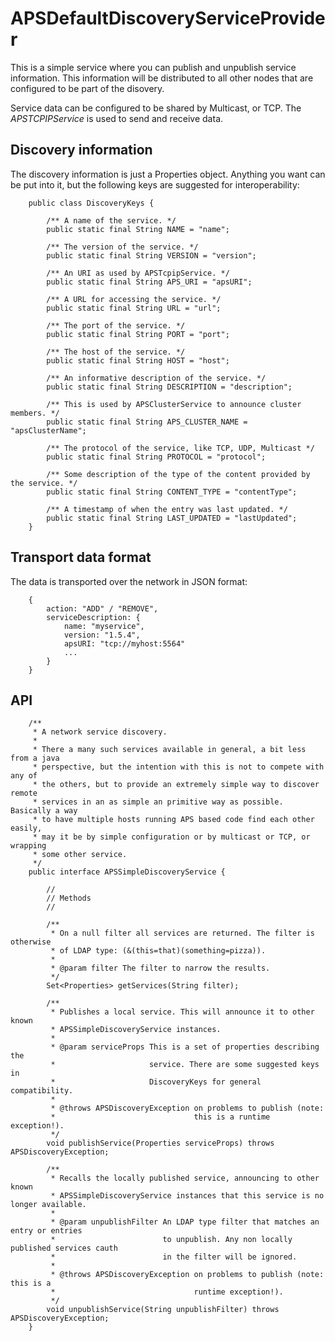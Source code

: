 # APSDefaultDiscoveryServiceProvider

This is a simple service where you can publish and unpublish service information. This information will be distributed to all other nodes that are configured to be part of the disovery.

Service data can be configured to be shared by Multicast, or TCP. The _APSTCPIPService_ is used to send and receive data.

## Discovery information

The discovery information is just a Properties object. Anything you want can be put into it, but the following keys are suggested for interoperability:

        public class DiscoveryKeys {
        
            /** A name of the service. */
            public static final String NAME = "name";
        
            /** The version of the service. */
            public static final String VERSION = "version";
        
            /** An URI as used by APSTcpipService. */
            public static final String APS_URI = "apsURI";
        
            /** A URL for accessing the service. */
            public static final String URL = "url";
        
            /** The port of the service. */
            public static final String PORT = "port";
        
            /** The host of the service. */
            public static final String HOST = "host";
        
            /** An informative description of the service. */
            public static final String DESCRIPTION = "description";
        
            /** This is used by APSClusterService to announce cluster members. */
            public static final String APS_CLUSTER_NAME = "apsClusterName";
        
            /** The protocol of the service, like TCP, UDP, Multicast */
            public static final String PROTOCOL = "protocol";
        
            /** Some description of the type of the content provided by the service. */
            public static final String CONTENT_TYPE = "contentType";
        
            /** A timestamp of when the entry was last updated. */
            public static final String LAST_UPDATED = "lastUpdated";
        }

## Transport data format

The data is transported over the network in JSON format:

        {
            action: "ADD" / "REMOVE",
            serviceDescription: {
                name: "myservice",
                version: "1.5.4",
                apsURI: "tcp://myhost:5564"
                ...
            }
        }

## API

        /**
         * A network service discovery.
         *
         * There a many such services available in general, a bit less from a java
         * perspective, but the intention with this is not to compete with any of
         * the others, but to provide an extremely simple way to discover remote
         * services in an as simple an primitive way as possible. Basically a way
         * to have multiple hosts running APS based code find each other easily,
         * may it be by simple configuration or by multicast or TCP, or wrapping
         * some other service.
         */
        public interface APSSimpleDiscoveryService {
        
            //
            // Methods
            //
        
            /**
             * On a null filter all services are returned. The filter is otherwise
             * of LDAP type: (&(this=that)(something=pizza)).
             *
             * @param filter The filter to narrow the results.
             */
            Set<Properties> getServices(String filter);
        
            /**
             * Publishes a local service. This will announce it to other known
             * APSSimpleDiscoveryService instances.
             *
             * @param serviceProps This is a set of properties describing the
             *                     service. There are some suggested keys in
             *                     DiscoveryKeys for general compatibility.
             *
             * @throws APSDiscoveryException on problems to publish (note:
             *                               this is a runtime exception!).
             */
            void publishService(Properties serviceProps) throws APSDiscoveryException;
        
            /**
             * Recalls the locally published service, announcing to other known
             * APSSimpleDiscoveryService instances that this service is no longer available.
             *
             * @param unpublishFilter An LDAP type filter that matches an entry or entries
             *                        to unpublish. Any non locally published services cauth
             *                        in the filter will be ignored.
             *
             * @throws APSDiscoveryException on problems to publish (note: this is a
             *                               runtime exception!).
             */
            void unpublishService(String unpublishFilter) throws APSDiscoveryException;
        }

